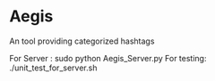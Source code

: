 # Aegis

An tool providing categorized hashtags 

For Server : sudo python Aegis_Server.py
For testing: ./unit_test_for_server.sh

